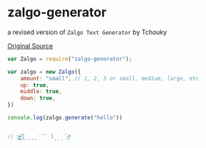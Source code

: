# zalgo-generator
a revised version of `Zalgo Text Generator` by Tchouky

[Original Source](http://www.eeemo.net)



```javascript
var Zalgo = require("zalgo-generator");

var zalgo = new Zalgo({
	amount: "small", // 1, 2, 3 or small, medium, large, etc 
	up: true,
	middle: true,
	down: true,
})

console.log(zalgo.generate("hello"))


// h̵̟̱̟̘͚̺̪ͤͩé̹̠̭͆͟l̩̰̬̰̒̃̎͘l̟̱̙̅ǫ̜̩ͫͦͭ̑



```